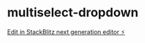 # multiselect-dropdown

[Edit in StackBlitz next generation editor ⚡️](https://stackblitz.com/~/github.com/sindhujakarinki/multiselect-dropdown)